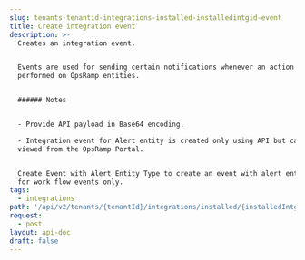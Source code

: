 ```yaml
---
slug: tenants-tenantid-integrations-installed-installedintgid-event
title: Create integration event
description: >-
  Creates an integration event.


  Events are used for sending certain notifications whenever an action is
  performed on OpsRamp entities.


  ###### Notes


  - Provide API payload in Base64 encoding.

  - Integration event for Alert entity is created only using API but can be
  viewed from the OpsRamp Portal.


  Create Event with Alert Entity Type to create an event with alert entity type
  for work flow events only.
tags:
  - integrations
path: '/api/v2/tenants/{tenantId}/integrations/installed/{installedIntgId}/event'
request:
  - post
layout: api-doc
draft: false
---
```

